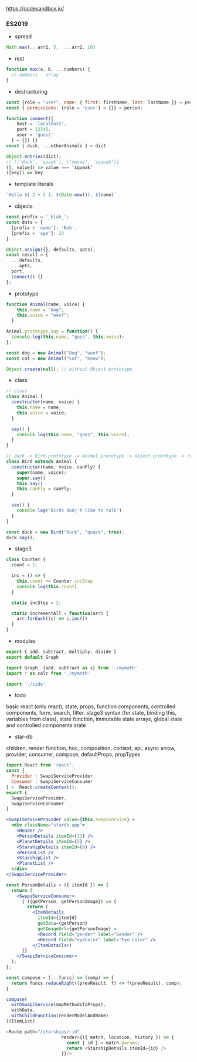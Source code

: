 https://codesandbox.io/


### ES2019
- spread
``` js
Math.max(...arr1, 5,  ...arr2, 10)
```

- rest
``` js
function max(a, b, ...numbers) {
  // numbers - array
}
```


- destructuring
``` js
const {role = "user", name: { first: firstName, last: lastName }} = person
const { permissions: {role = 'user'} = {}} = person;

function connect({
    host = 'localhost',
    port = 12345,
    user = 'guest'
  } = {}) {}
const { duck, ...otherAnimals } = dict

Object.entries(dict);
// [[‘duck’, ‘quack’], [‘mouse’, ‘squeak’]]
([, value]) => value === ‘squeak’
([key]) => key
```

- template literals
``` js
`Hello ${ 2 + 2 }, ${Date.now()}, ${name}`
```

- objects
``` js
const prefix = '_blah_';
const data = {
  [prefix + 'name']: 'Bob',
  [prefix + 'age']: 23
}

Object.assign({}, defaults, opts);
const result = { 
  ...defaults, 
  ...opts, 
  port,
  connect() {}
};
```

- prototype
``` js
function Animal(name, voice) {
    this.name = "dog";
    this.voice = "woof";
  }

Animal.prototype.say = function() {
  console.log(this.name, "goes", this.voice);
};

const dog = new Animal("Dog", "woof");
const cat = new Animal("Cat", "meow");

Object.create(null); // without Object.prototype
```

- class
``` js
// class
class Animal {
  constructor(name, voice) {
    this.name = name;
    this.voice = voice;
  }

  say() {
    console.log(this.name, "goes", this.voice);
  }
}

// duck -> Bird.prototype -> Animal.prototype -> Object.prototype -> null
class Bird extends Animal {
  constructor(name, voice, canFly) {
    super(name, voice);
    super.say()
    this.say()
    this.canFly = canFly;
  }

  say() {
    console.log('Birds don\'t like to talk')
  }
}

const duck = new Bird("Duck", "quack", true);
duck.say();
```

- stage3
``` js
class Counter {
  count = 1;

  inc = () => {
    this.count += Counter.incStep
    console.log(this.count)
  }

  static incStep = 2;

  static incrementAll = function(arr) {
    arr.forEach((c) => c.inc())
  }
}
```

- modules
``` js
export { add, subtract, multiply, divide }
export default Graph

import Graph, {add, subtract as s} from './mymath'
import * as calc from './mymath'

import './side'
```

- todo

basic react (only react), state, props, function components, controlled components, form, search, filter, stage3 syntax (for state, binding this, variables from class), state function, immutable state arrays, global state and controlled components state 

- star-db

children, render function, hoc, composition, context, api, async arrow, provider, consumer, compose,
defaultProps, propTypes
```jsx
import React from 'react';
const { 
  Provider : SwapiServiceProvider,
  Consumer : SwapiServiceConsumer
} =  React.createContext();
export {
  SwapiServiceProvider,
  SwapiServiceConsumer
}

<SwapiServiceProvider value={this.swapiService} >
  <div className="stardb-app">
    <Header />
    <PersonDetails itemId={11} />
    <PlanetDetails itemId={5} />
    <StarshipDetails itemId={9} />
    <PersonList />
    <StarshipList />
    <PlanetList />
  </div>
</SwapiServiceProvider>

const PersonDetails = ({ itemId }) => {
  return (
    <SwapiServiceConsumer>
      { ({getPerson, getPersonImage}) => {
        return (
          <ItemDetails
            itemId={itemId}
            getData={getPerson}
            getImageUrl={getPersonImage} >
            <Record field="gender" label="Gender" />
            <Record field="eyeColor" label="Eye Color" />
          </ItemDetails>)
      }}
    </SwapiServiceConsumer>
  );
};
```

```js
const compose = (...funcs) => (comp) => {
  return funcs.reduceRight((prevResult, f) => f(prevResult), comp);  
}

compose(
  withSwapiService(mapMethodsToProps),
  withData,
  withChildFunction(renderModelAndName)
)(ItemList)
```

```js
<Route path="/starships/:id"
                     render={({ match, location, history }) => {
                       const { id } = match.params;
                       return <StarshipDetails itemId={id} />
                     }}/>
```